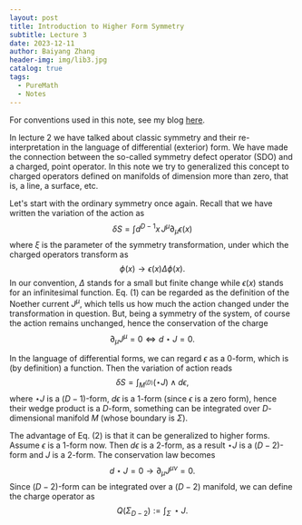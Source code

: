 ```yaml
---
layout: post
title: Introduction to Higher Form Symmetry
subtitle: Lecture 3
date: 2023-12-11
author: Baiyang Zhang
header-img: img/lib3.jpg
catalog: true
tags:
  - PureMath
  - Notes
---
```


For conventions used in this note, see my blog [here](https://www.mathlimbo.net/blog/2022/Conventions-and-Formula/). 

In lecture 2 we have talked about classic symmetry and their re-interpretation in the language of differential (exterior) form. We have made the connection between the so-called symmetry defect operator (SDO) and a charged, point operator. In this note we try to generalized this concept to charged operators defined on manifolds of dimension more than zero, that is, a line, a surface, etc. 

Let's start with the ordinary symmetry once again. Recall that we have written the variation of the action as 
$$
\delta S = \int d^{D-1}x \, J^{\mu}\partial_ {\mu}\epsilon(x)
\tag{1}
$$
where $\xi$ is the parameter of the symmetry transformation, under which the charged operators transform as 
$$
\phi(x) \to \epsilon(x) \Delta \phi(x).
$$
In our convention, $\Delta$ stands for a small but finite change while $\epsilon(x)$ stands for an infinitesimal function. Eq. (1) can be regarded as the definition of the Noether current $J^{\mu}$, which tells us how much the action changed under the transformation in question. But, being a symmetry of the system, of course the action remains unchanged, hence the conservation of the charge 
$$
\partial_ {\mu}J^{\mu} = 0 \Longleftrightarrow d\star J=0.
$$

In the language of differential forms, we can regard $\epsilon$ as a $0$-form, which is (by definition) a function. Then the variation of action reads
$$
\delta S = \int_ {M^{(D)}} (\star J)\wedge d\epsilon,
\tag{2}
$$
where $\star J$ is a $(D-1)$-form, $d \epsilon$ is a $1$-form (since $\epsilon$ is a zero form), hence their wedge product is a $D$-form, something can be integrated over $D$-dimensional manifold $M$ (whose boundary is $\Sigma$). 

The advantage of Eq. (2) is that it can be generalized to higher forms. Assume $\epsilon$ is a 1-form now. Then $d \epsilon$ is a 2-form, as a result $\star J$ is a $(D-2)$-form and $J$ is a $2$-form. The conservation law becomes
$$
d \star J = 0 \to \partial_ {\mu} J^{\mu \nu}=0.
$$
Since $(D-2)$-form can be integrated over a $(D-2)$ manifold, we can define the charge operator as 
$$
Q(\Sigma_ {D-2}):= \int_ {\Sigma} \,  \star J.
$$

